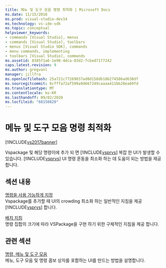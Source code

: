 ```yaml
---
title: 메뉴 및 도구 모음 명령 최적화 | Microsoft Docs
ms.date: 11/15/2016
ms.prod: visual-studio-dev14
ms.technology: vs-ide-sdk
ms.topic: conceptual
helpviewer_keywords:
- commands [Visual Studio], menus
- commands [Visual Studio], toolbars
- menus [Visual Studio SDK], commands
- menu commands, implementing
- toolbars [Visual Studio], commands
ms.assetid: 8385f1a6-1e98-4dca-83d2-fcbed7177242
caps.latest.revision: 9
ms.author: gregvanl
manager: jillfra
ms.openlocfilehash: 25a721c77269837ad8d158db186274586ad638df
ms.sourcegitcommit: 6cfffa72af599a9d667249caaaa411bb28ea69fd
ms.translationtype: MT
ms.contentlocale: ko-KR
ms.lasthandoff: 09/02/2020
ms.locfileid: "68150820"
---
```

# <a name="optimizing-menu-and-toolbar-commands"></a>메뉴 및 도구 모음 명령 최적화
[!INCLUDE[vs2017banner](../../includes/vs2017banner.md)]

Vspackage 및 해당 명령이에 추가 되 면 [!INCLUDE[vsprvs](../../includes/vsprvs-md.md)] 복잡 한 UI가 발생할 수 있습니다. [!INCLUDE[vsprvs](../../includes/vsprvs-md.md)] UI 명령 혼동을 최소화 하는 데 도움이 되는 방법을 제공 합니다.  
  
## <a name="in-this-section"></a>섹션 내용  
 [명령을 사용 가능하게 지정](../../extensibility/internals/making-commands-available.md)  
 Vspackage를 추가할 때 UI의 crowding 최소화 하는 일반적인 지침을 제공 [!INCLUDE[vsprvs](../../includes/vsprvs-md.md)] 합니다.  
  
 [배치 지침](../../extensibility/internals/command-placement-guidelines.md)  
 명령 집합의 크기에 따라 VSPackage을 구현 하기 위한 구체적인 지침을 제공 합니다.  
  
## <a name="related-sections"></a>관련 섹션  
 [명령, 메뉴 및 도구 모음](../../extensibility/internals/commands-menus-and-toolbars.md)  
 메뉴, 도구 모음 및 명령 콤보 상자를 포함하는 UI를 만드는 방법을 설명합니다.
